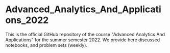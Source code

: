 # Advanced_Analytics_And_Applications_2022

This is the official GitHub repository of the course "Advanced Analytics And Applications" for the summer semester 2022. We provide here discussed notebooks, and problem sets (weekly).
